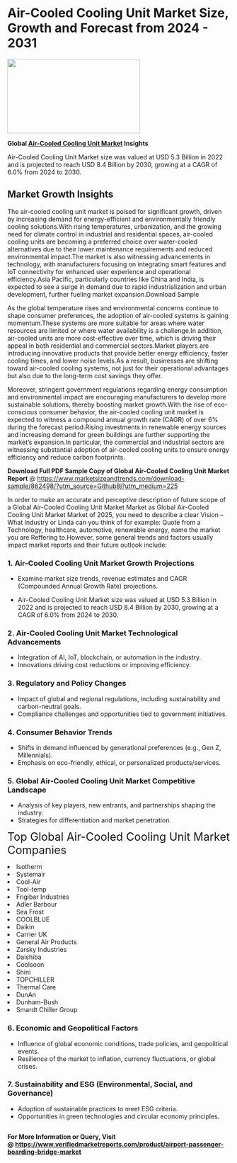 <H1>Air-Cooled Cooling Unit Market Size, Growth and Forecast from 2024 - 2031</H1><img class="aligncenter size-medium wp-image-584254" src="https://thirdeyenews.in/wp-content/uploads/2024/09/Global-Market-Research-300x168.jpeg" alt="" width="300" height="168" /><p><strong>Global&nbsp;<a href="https://www.marketsizeandtrends.com/download-sample/862498/?utm_source=Github8j?utm_medium=225">Air-Cooled Cooling Unit Market</a> Insights</strong></p><p>Air-Cooled Cooling Unit Market size was valued at USD 5.3 Billion in 2022 and is projected to reach USD 8.4 Billion by 2030, growing at a CAGR of 6.0% from 2024 to 2030.</p><p><h2>Market Growth Insights</h2> <p>The air-cooled cooling unit market is poised for significant growth, driven by increasing demand for energy-efficient and environmentally friendly cooling solutions.With rising temperatures, urbanization, and the growing need for climate control in industrial and residential spaces, air-cooled cooling units are becoming a preferred choice over water-cooled alternatives due to their lower maintenance requirements and reduced environmental impact.The market is also witnessing advancements in technology, with manufacturers focusing on integrating smart features and IoT connectivity for enhanced user experience and operational efficiency.Asia Pacific, particularly countries like China and India, is expected to see a surge in demand due to rapid industrialization and urban development, further fueling market expansion.Download Sample </p> <p>As the global temperature rises and environmental concerns continue to shape consumer preferences, the adoption of air-cooled systems is gaining momentum.These systems are more suitable for areas where water resources are limited or where water availability is a challenge.In addition, air-cooled units are more cost-effective over time, which is driving their appeal in both residential and commercial sectors.Market players are introducing innovative products that provide better energy efficiency, faster cooling times, and lower noise levels.As a result, businesses are shifting toward air-cooled cooling systems, not just for their operational advantages but also due to the long-term cost savings they offer.</p> <p>Moreover, stringent government regulations regarding energy consumption and environmental impact are encouraging manufacturers to develop more sustainable solutions, thereby boosting market growth.With the rise of eco-conscious consumer behavior, the air-cooled cooling unit market is expected to witness a compound annual growth rate (CAGR) of over 6% during the forecast period.Rising investments in renewable energy sources and increasing demand for green buildings are further supporting the market’s expansion.In particular, the commercial and industrial sectors are witnessing substantial adoption of air-cooled cooling units to ensure energy efficiency and reduce carbon footprints.</p> <p></p><p><span class=""><strong>Download Full PDF Sample Copy of Global Air-Cooled Cooling Unit Market Report</strong> @ <a href="https://www.marketsizeandtrends.com/download-sample/862498/?utm_source=Github8j?utm_medium=225" target="_blank">https://www.marketsizeandtrends.com/download-sample/862498/?utm_source=Github8j?utm_medium=225</a></span></p><p>In order to make an accurate and perceptive description of future scope of a Global&nbsp;Air-Cooled Cooling Unit Market Market as Global&nbsp;Air-Cooled Cooling Unit Market Market of 2025, you need to describe a clear Vision &ndash; What Industry or Linda can you think of for example: Quote from a Technology, healthcare, automotive, renewable energy, name the market you are Reffering to.However, some general trends and factors usually impact market reports and their future outlook include:</p><h3>1.&nbsp;<strong>Air-Cooled Cooling Unit Market Growth Projections</strong></h3><ul><li>Examine market size trends, revenue estimates and CAGR (Compounded Annual Growth Rate) projections.</li><li><p>Air-Cooled Cooling Unit Market size was valued at USD 5.3 Billion in 2022 and is projected to reach USD 8.4 Billion by 2030, growing at a CAGR of 6.0% from 2024 to 2030.</p></li></ul><h3>2.&nbsp;<strong>Air-Cooled Cooling Unit Market Technological Advancements</strong></h3><ul><li>Integration of AI, IoT, blockchain, or automation in the industry.</li><li>Innovations driving cost reductions or improving efficiency.</li></ul><h3>3.&nbsp;<strong>Regulatory and Policy Changes</strong></h3><ul><li>Impact of global and regional regulations, including sustainability and carbon-neutral goals.</li><li>Compliance challenges and opportunities tied to government initiatives.</li></ul><h3>4.&nbsp;<strong>Consumer Behavior Trends</strong></h3><ul><li>Shifts in demand influenced by generational preferences (e.g., Gen Z, Millennials).</li><li>Emphasis on eco-friendly, ethical, or personalized products/services.</li></ul><h3>5.&nbsp;<strong>Global Air-Cooled Cooling Unit Market Competitive Landscape</strong></h3><ul><li>Analysis of key players, new entrants, and partnerships shaping the industry.</li><li>Strategies for differentiation and market penetration.</li></ul><p data-pm-slice="1 1 []"><span style="color: inherit; font-family: inherit; font-size: 25px;">Top Global Air-Cooled Cooling Unit Market Companies</span></p><div class="" data-test-id=""><p><li>Isotherm</li><li> Systemair</li><li> Cool-Air</li><li> Tool-temp</li><li> Frigibar Industries</li><li> Adler Barbour</li><li> Sea Frost</li><li> COOLBLUE</li><li> Daikin</li><li> Carrier UK</li><li> General Air Products</li><li> Zarsky Industries</li><li> Daishiba</li><li> Coolsoon</li><li> Shini</li><li> TOPCHILLER</li><li> Thermal Care</li><li> DunAn</li><li> Dunham-Bush</li><li> Smardt Chiller Group</li></p></div><h3>6.&nbsp;<strong>Economic and Geopolitical Factors</strong></h3><ul><li>Influence of global economic conditions, trade policies, and geopolitical events.</li><li>Resilience of the market to inflation, currency fluctuations, or global crises.</li></ul><h3>7.&nbsp;<strong>Sustainability and ESG (Environmental, Social, and Governance)</strong></h3><ul><li>Adoption of sustainable practices to meet ESG criteria.</li><li>Opportunities in green technologies and circular economy principles.</li></ul><h2><strong style="font-size: 14px;">For More Information or Query, Visit @&nbsp;</strong><a style="background-color: #ffffff; font-size: 14px;" href="https://www.marketsizeandtrends.com/report/air-cooled-cooling-unit-market/" target="_blank">https://www.verifiedmarketreports.com/product/airport-passenger-boarding-bridge-market</a></h2>